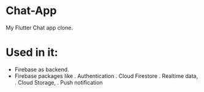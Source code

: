 # Chat-App
My Flutter Chat app clone.
# Used in it:
- Firebase as backend.
- Firebase packages like 
        . Authentication 
        . Cloud Firestore 
        . Realtime data,
        . Cloud Storage,
        . Push notification


